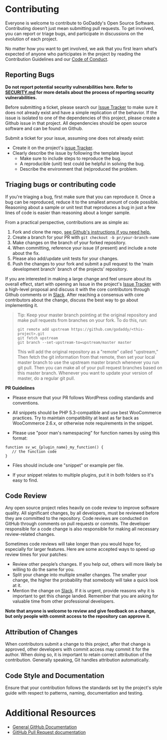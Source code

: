 # Contributing

Everyone is welcome to contribute to GoDaddy's Open Source Software.
Contributing doesn’t just mean submitting pull requests. To get involved,
you can report or triage bugs, and participate in discussions on the
evolution of each project.

No matter how you want to get involved, we ask that you first learn what’s
expected of anyone who participates in the project by reading the Contribution
Guidelines and our [Code of Conduct][coc].

## Reporting Bugs

**Do not report potential security vulnerabilities here. Refer to
[SECURITY.md](./SECURITY.md) for more details about the process of reporting
security vulnerabilities.**

Before submitting a ticket, please search our [Issue Tracker][issues] to make
sure it does not already exist and have a simple replication of the behavior. If
the issue is isolated to one of the dependencies of this project, please create
a Github issue in that project. All dependencies should be open source software
and can be found on Github.

Submit a ticket for your issue, assuming one does not already exist:
  - Create it on the project's [issue Tracker][issues].
  - Clearly describe the issue by following the template layout
    - Make sure to include steps to reproduce the bug.
    - A reproducible (unit) test could be helpful in solving the bug.
    - Describe the environment that (re)produced the problem.

## Triaging bugs or contributing code

If you're triaging a bug, first make sure that you can reproduce it. Once a bug
can be reproduced, reduce it to the smallest amount of code possible. Reasoning
about a sample or unit test that reproduces a bug in just a few lines of code
is easier than reasoning about a longer sample.

From a practical perspective, contributions are as simple as:
1. Fork and clone the repo, [see Github's instructions if you need help.][fork]
1. Create a branch for your PR with `git checkout -b pr/your-branch-name`
1. Make changes on the branch of your forked repository.
1. When committing, reference your issue (if present) and include a note about
  the fix.
1. Please also add/update unit tests for your changes.
1. Push the changes to your fork and submit a pull request to the 'main
   development branch' branch of the projects' repository.

If you are interested in making a large change and feel unsure about its overall
effect, start with opening an Issue in the project's [Issue Tracker][issues]
with a high-level proposal and discuss it with the core contributors through
Github comments or in [Slack][slack]. After reaching a consensus with core
contributors about the change, discuss the best way to go about implementing it.

> Tip: Keep your master branch pointing at the original repository and make
>  pull requests from branches on your fork. To do this, run:
>   ```
> git remote add upstream https://github.com/godaddy/<this-project>.git
> git fetch upstream
> git branch --set-upstream-to=upstream/master master
>   ```
>   This will add the original repository as a "remote" called "upstream," Then
>   fetch the git information from that remote, then set your local master
>   branch to use the upstream master branch whenever you run git pull. Then you
>   can make all of your pull request branches based on this master branch.
>   Whenever you want to update your version of master, do a regular git pull.

**PR Guidelines**

 - Please ensure that your PR follows WordPress coding standards and conventions.

 - All snippets should be PHP 5.3-compatible and use best WooCommerce practices. Try to maintain compatibility at least as far back as WooCommerce 2.6.x, or otherwise note requirements in the snippet.

 - Please use "poor man's namespacing" for function names by using this format:

 ```
 function sv_wc_{plugin_name}_my_function() {
    // the function code
 }
 ```

 - Files should include one "snippet" or example per file.

 - If your snippet relates to multiple plugins, put it in both folders so it's easy to find.

## Code Review

Any open source project relies heavily on code review to improve software
quality. All significant changes, by all developers, must be reviewed before
they are committed to the repository. Code reviews are conducted on GitHub
through comments on pull requests or commits. The developer responsible for a
code change is also responsible for making all necessary review-related changes.

Sometimes code reviews will take longer than you would hope for, especially for
larger features. Here are some accepted ways to speed up review times for your
patches:

- Review other people’s changes. If you help out, others will more likely be
willing to do the same for you.
- Split your change into multiple smaller changes. The smaller your change,
the higher the probability that somebody will take a quick look at it.
- Mention the change on [Slack][slack]. If it is urgent, provide reasons why it
is important to get this change landed. Remember that you are asking for valuable
time from other professional developers.

**Note that anyone is welcome to review and give feedback on a change, but only
people with commit access to the repository can approve it.**

## Attribution of Changes

When contributors submit a change to this project, after that change is
approved, other developers with commit access may commit it for the author. When
doing so, it is important to retain correct attribution of the contribution.
Generally speaking, Git handles attribution automatically.

## Code Style and Documentation

Ensure that your contribution follows the standards set by the project's style
guide with respect to patterns, naming, documentation and testing.

# Additional Resources

- [General GitHub Documentation](https://help.github.com/)
- [GitHub Pull Request documentation](https://help.github.com/send-pull-requests/)

[issues]: LINK_TO_PROJECTS_ISSUES_ON_GITHUB
[coc]: ./CODE_OF_CONDUCT.md
[slack]: https://godaddy-oss.slack.com/
[fork]: https://help.github.com/en/articles/fork-a-repo
[invite]: https://godaddy-oss-slack.herokuapp.com
